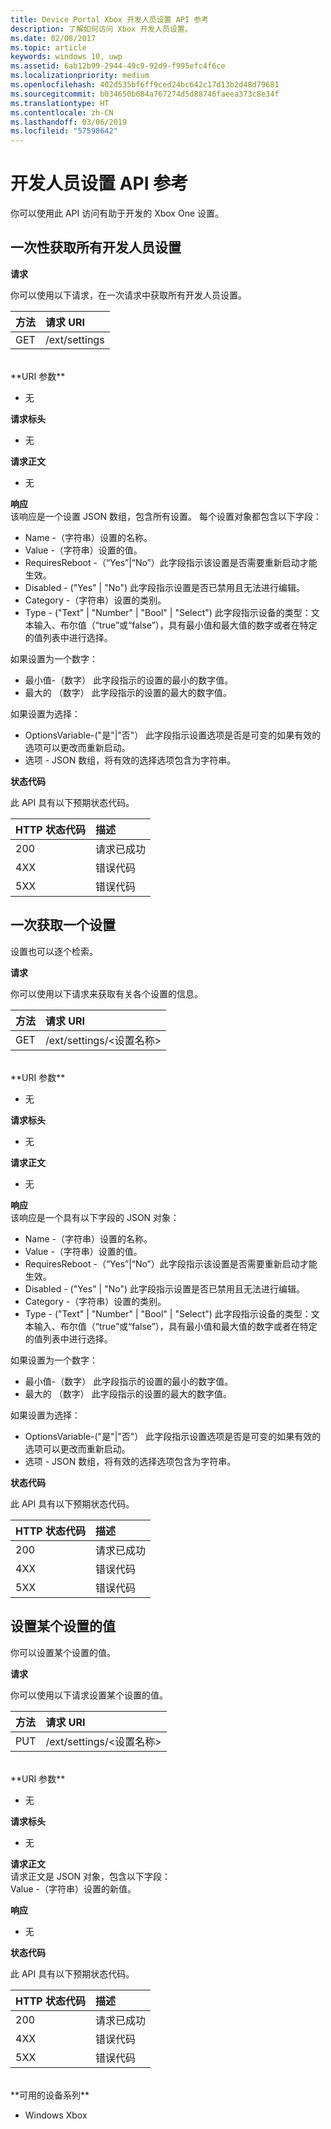 ```yaml
---
title: Device Portal Xbox 开发人员设置 API 参考
description: 了解如何访问 Xbox 开发人员设置。
ms.date: 02/08/2017
ms.topic: article
keywords: windows 10, uwp
ms.assetid: 6ab12b99-2944-49c9-92d9-f995efc4f6ce
ms.localizationpriority: medium
ms.openlocfilehash: 402d535bf6ff9ced24bc642c17d13b2d48d79681
ms.sourcegitcommit: b034650b684a767274d5d88746faeea373c8e34f
ms.translationtype: HT
ms.contentlocale: zh-CN
ms.lasthandoff: 03/06/2019
ms.locfileid: "57598642"
---
```

# <a name="developer-settings-api-reference"></a>开发人员设置 API 参考   
你可以使用此 API 访问有助于开发的 Xbox One 设置。

## <a name="get-all-developer-settings-at-once"></a>一次性获取所有开发人员设置

**请求**

你可以使用以下请求，在一次请求中获取所有开发人员设置。

方法      | 请求 URI
:------     | :-----
GET | /ext/settings
<br />
**URI 参数**

- 无

**请求标头**

- 无

**请求正文**

- 无

**响应**   
该响应是一个设置 JSON 数组，包含所有设置。 每个设置对象都包含以下字段：

* Name -（字符串）设置的名称。
* Value -（字符串）设置的值。
* RequiresReboot -（“Yes”|“No”）此字段指示该设置是否需要重新启动才能生效。
* Disabled - ("Yes" | "No") 此字段指示设置是否已禁用且无法进行编辑。
* Category -（字符串）设置的类别。
* Type - ("Text" | "Number" | "Bool" | "Select") 此字段指示设备的类型：文本输入、布尔值（“true”或“false”），具有最小值和最大值的数字或者在特定的值列表中进行选择。

如果设置为一个数字：
* 最小值-（数字） 此字段指示的设置的最小的数字值。
* 最大的 （数字） 此字段指示的设置的最大的数字值。

如果设置为选择：
* OptionsVariable-("是"|"否"） 此字段指示设置选项是否是可变的如果有效的选项可以更改而重新启动。
* 选项 - JSON 数组，将有效的选择选项包含为字符串。

**状态代码**

此 API 具有以下预期状态代码。

HTTP 状态代码      | 描述
:------     | :-----
200 | 请求已成功
4XX | 错误代码
5XX | 错误代码

## <a name="get-settings-one-at-a-time"></a>一次获取一个设置
设置也可以逐个检索。

**请求**

你可以使用以下请求来获取有关各个设置的信息。

方法      | 请求 URI
:------     | :-----
GET | /ext/settings/\<设置名称\>
<br />
**URI 参数**

- 无

**请求标头**

- 无

**请求正文**

- 无

**响应**   
该响应是一个具有以下字段的 JSON 对象：

* Name -（字符串）设置的名称。
* Value -（字符串）设置的值。
* RequiresReboot -（“Yes”|“No”）此字段指示该设置是否需要重新启动才能生效。
* Disabled - ("Yes" | "No") 此字段指示设置是否已禁用且无法进行编辑。
* Category -（字符串）设置的类别。
* Type - ("Text" | "Number" | "Bool" | "Select") 此字段指示设备的类型：文本输入、布尔值（“true”或“false”），具有最小值和最大值的数字或者在特定的值列表中进行选择。

如果设置为一个数字：
* 最小值-（数字） 此字段指示的设置的最小的数字值。
* 最大的 （数字） 此字段指示的设置的最大的数字值。

如果设置为选择：
* OptionsVariable-("是"|"否"） 此字段指示设置选项是否是可变的如果有效的选项可以更改而重新启动。
* 选项 - JSON 数组，将有效的选择选项包含为字符串。

**状态代码**

此 API 具有以下预期状态代码。

HTTP 状态代码      | 描述
:------     | :-----
200 | 请求已成功
4XX | 错误代码
5XX | 错误代码

## <a name="set-the-value-of-a-setting"></a>设置某个设置的值
你可以设置某个设置的值。

**请求**

你可以使用以下请求设置某个设置的值。

方法      | 请求 URI
:------     | :-----
PUT | /ext/settings/\<设置名称\>
<br />
**URI 参数**

- 无

**请求标头**

- 无

**请求正文**   
请求正文是 JSON 对象，包含以下字段：   
Value -（字符串）设置的新值。

**响应**   

- 无

**状态代码**

此 API 具有以下预期状态代码。

HTTP 状态代码      | 描述
:------     | :-----
200 | 请求已成功
4XX | 错误代码
5XX | 错误代码

<br />
**可用的设备系列**

* Windows Xbox